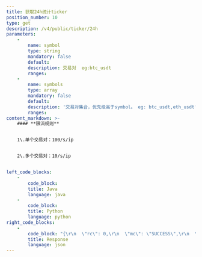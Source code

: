 ```yaml
---
title: 获取24h统计ticker
position_number: 10
type: get
description: /v4/public/ticker/24h
parameters:
    -
        name: symbol
        type: string
        mandatory: false
        default:
        description: 交易对  eg:btc_usdt
        ranges:
    -
        name: symbols
        type: array
        mandatory: false
        default:
        description: '交易对集合，优先级高于symbol。 eg: btc_usdt,eth_usdt'
        ranges:
content_markdown: >-
    #### **限流规则**


    1\.单个交易对：100/s/ip


    2\.多个交易对：10/s/ip


left_code_blocks:
    -
        code_block:
        title: Java
        language: java
    -
        code_block:
        title: Python
        language: python
right_code_blocks:
    -
        code_block: "{\r\n  \"rc\": 0,\r\n  \"mc\": \"SUCCESS\",\r\n  \"ma\": [],\r\n  \"result\": [\r\n    {\r\n      \"s\": \"btc_usdt\",   //交易对(symbol)\r\n      \"t\": \"1661856036925\",  //时间(time) \r\n      \"cv\": \"0.0000\",   //价格变动(change value)\r\n      \"cr\": \"0.00\",     //价格变动百分比(change rate)\r\n      \"o\": \"9000.0000\",   //最早一笔(open)\r\n      \"l\": \"9000.0000\",   //最低(low)\r\n      \"h\": \"9000.0000\",   //最高(high)\r\n      \"c\": \"9000.0000\",   //最后一笔(close)\r\n      \"q\": \"0.0136\",      //成交量(quantity)\r\n      \"v\": \"122.9940\"    //成交额(volume)\r\n    }\r\n  ]\r\n}"
        title: Response
        language: json
---
```

